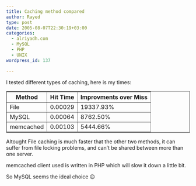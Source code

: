 ```yaml
---
title: Caching method compared
author: Rayed
type: post
date: 2005-08-07T22:30:19+03:00
categories:
  - alriyadh.com
  - MySQL
  - PHP
  - UNIX
wordpress_id: 137

---
```

<p>I tested different types of caching, here is my times:</p>
<table border="1">
<tr>
<th>Method</th>
<th>Hit Time</th>
<th>Improvments over Miss</th>
</tr>
<tr>
<td>File</td>
<td>0.00029</td>
<td>19337.93%</td>
</tr>
<tr>
<td>MySQL</td>
<td>0.00064</td>
<td>8762.50%</td>
</tr>
<tr>
<td>memcached</td>
<td>0.00103</td>
<td>5444.66%</td>
</tr>
</table>
<p>Altought File caching is much faster that the other two methods, it can suffer from file locking problems, and can&#8217;t be shared between more than one server.</p>
<p>memcached client used is written in PHP which will slow it down a little bit.</p>
<p>So MySQL seems the ideal choice 😉</p>

